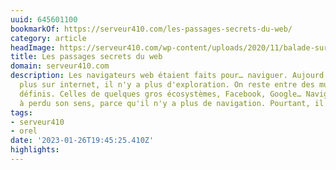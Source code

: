 ```yaml
---
uuid: 645601100
bookmarkOf: https://serveur410.com/les-passages-secrets-du-web/
category: article
headImage: https://serveur410.com/wp-content/uploads/2020/11/balade-sur-le-web-cover.png
title: Les passages secrets du web
domain: serveur410.com
description: Les navigateurs web étaient faits pour… naviguer. Aujourd'hui on ne navigue
  plus sur internet, il n'y a plus d'exploration. On reste entre des murailles bien
  définis. Celles de quelques gros écosystèmes, Facebook, Google… Naviguer le web
  à perdu son sens, parce qu'il n'y a plus de navigation. Pourtant, il existe…
tags:
- serveur410
- orel
date: '2023-01-26T19:45:25.410Z'
highlights: 
---
```



